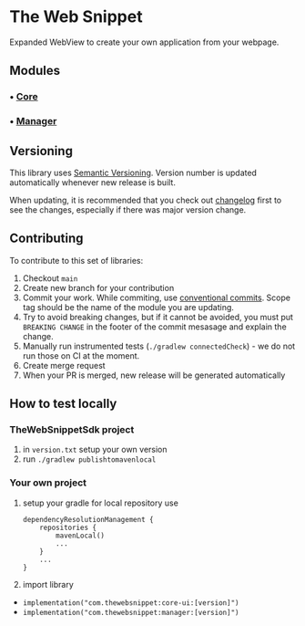 # The Web Snippet

Expanded WebView to create your own application from your webpage.

## Modules

### • [Core](core/README.MD)
### • [Manager](manager/README.MD)

## Versioning

This library uses [Semantic Versioning](https://semver.org/). Version number is updated automatically whenever new release is
built.

When updating, it is recommended that you check out [changelog](CHANGELOG.MD) first to see the changes, especially if there was
major version change.

## Contributing

To contribute to this set of libraries:

1. Checkout `main`
2. Create new branch for your contribution
3. Commit your work. While commiting, use [conventional commits](https://www.conventionalcommits.org/en/v1.0.0/). Scope tag should
   be the name of the module you are updating.
4. Try to avoid breaking changes, but if it cannot be avoided, you must put `BREAKING CHANGE` in the footer of the commit mesasage
   and explain the change.
5. Manually run instrumented tests (`./gradlew connectedCheck`) - we do not run those on CI at the moment.
6. Create merge request
7. When your PR is merged, new release will be generated automatically

## How to test locally

### TheWebSnippetSdk project

1. in `version.txt` setup your own version
2. run `./gradlew publishtomavenlocal`

### Your own project

1. setup your gradle for local repository use

    ```
    dependencyResolutionManagement {
        repositories {
            mavenLocal()
            ...
        }
        ...
    }
    ```

2. import library

- `implementation("com.thewebsnippet:core-ui:[version]")`
- `implementation("com.thewebsnippet:manager:[version]")`
